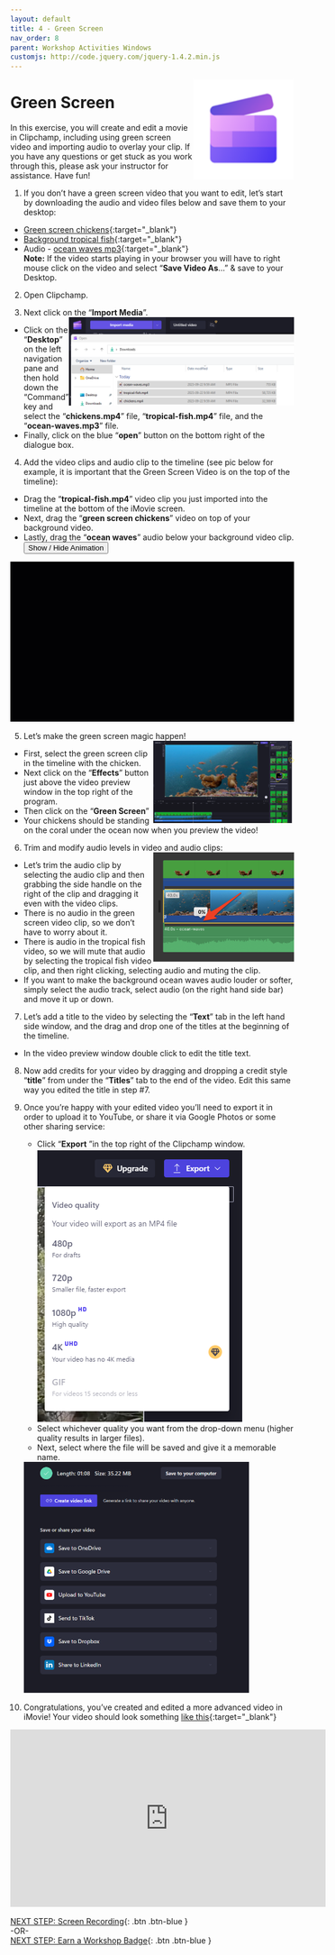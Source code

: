 ```yaml
---
layout: default
title: 4 - Green Screen
nav_order: 8
parent: Workshop Activities Windows
customjs: http://code.jquery.com/jquery-1.4.2.min.js
---
```

<img src="images/ms-videoeditor/cc-basics/logo.png" style="float:right;width:180px;" alt="ClipChamp logo"> 

# Green Screen
In this exercise, you will create and edit a movie in Clipchamp, including using green screen video and importing audio to overlay your clip. If you have any questions or get stuck as you work through this, please ask your instructor for assistance.  Have fun!

1. If you don’t have a green screen video that you want to edit, let’s start by downloading the audio and video files below and save them to your desktop: 
- [Green screen chickens](https://bit.ly/34yuUHH){:target="_blank"}
- [Background tropical fish](https://bit.ly/2SvcQey){:target="_blank"}
- Audio - [ocean waves mp3](https://bit.ly/3upBsCA){:target="_blank"}<br>
**Note:** If the video starts playing in your browser you will have to right mouse click on the video and select “**Save Video As**…” & save to your Desktop.

2. Open Clipchamp.

3. Next click on the “**Import Media**”. <img src="images/import.png" style="float:right;width:400px" alt="importing media icon"> 
- Click on the “**Desktop**” on the left navigation pane and then hold down the “Command” key and select the “**chickens.mp4**” file, “**tropical-fish.mp4**” file, and the “**ocean-waves.mp3**” file. 
- Finally, click on the blue “**open**” button on the bottom right of the dialogue box.

4. Add the video clips and audio clip to the timeline (see pic below for example, it is important that the Green Screen Video is on the top of the timeline):
- Drag the “**tropical-fish.mp4**” video clip you just imported into the timeline at the bottom of the iMovie screen.
- Next, drag the “**green screen chickens**” video on top of your background video.
- Lastly, drag the “**ocean waves**” audio below your background video clip.
      <button onclick="toggle('gif1')">Show / Hide Animation </button>
<div id="gif1">
      <img src="images/cc-green1.gif">
      </div>

5. Let’s make the green screen magic happen! <img src="images/green-screen.png" style="float:right;width:250px" alt="Green blue screem and video overlay dropdown"> 
- First, select the green screen clip in the timeline with the chicken.
- Next click on the “**Effects**” button just above the video preview window in the top right of the program.
- Then click on the “**Green Screen**”
- Your chickens should be standing on the coral under the ocean now when you preview the video!

6. Trim and modify audio levels in video and audio clips: <img src="images/imovie-green-09.png" style="float:right;width:250px" alt="audio under tropical fish">
- Let’s trim the audio clip by selecting the audio clip and then grabbing the side handle on the right of the clip and dragging it even with the video clips.
- There is no audio in the green screen video clip, so we don’t have to worry about it.
- There is audio in the tropical fish video, so we will mute that audio by selecting the tropical fish video clip, and then right clicking, selecting audio and muting the clip.
- If you want to make the background ocean waves audio louder or softer, simply select the audio track, select audio (on the right hand side bar) and move it up or down.

7. Let’s add a title to the video by selecting the “**Text**” tab in the left hand side window, and the drag and drop one of the titles at the beginning of the timeline. 
- In the video preview window double click to edit the title text.

8. Now add credits for your video by dragging and dropping a credit style “**title**” from under the “**Titles**” tab to the end of the video. Edit this same way you edited the title in step #7.

9. Once you’re happy with your edited video you’ll need to export it in order to upload it to YouTube, or share it via Google Photos or some other sharing service:
     -  Click “**Export** ”in the top right of the Clipchamp window. <br>
       <img src="images/export.png">
     -  Select whichever quality you want from the drop-down menu (higher quality results in larger files).
     -  Next, select where the file will be saved and give it a memorable name. 

     <img src="images/saving.png" style="width:400px;" alt="finish project">

10. Congratulations, you’ve created and edited a more advanced video in iMovie! Your video should look something [like this](https://goo.gl/yBjs7k){:target="_blank"} 
<iframe width="560" height="315" src="https://www.youtube.com/embed/AmOVm-GxP1I" title="YouTube video player" frameborder="0" allow="accelerometer; autoplay; clipboard-write; encrypted-media; gyroscope; picture-in-picture" allowfullscreen></iframe>


<script>  

    function toggle(input) {
        var x = document.getElementById(input);
        if (x.style.display === "none") {
            x.style.display = "block";
        } else {
            x.style.display = "none";
        }
    }
</script>

[NEXT STEP: Screen Recording](screen-recording.html){: .btn .btn-blue }<br>
-OR-<br>
[NEXT STEP: Earn a Workshop Badge](informal-credentials.html){: .btn .btn-blue }

